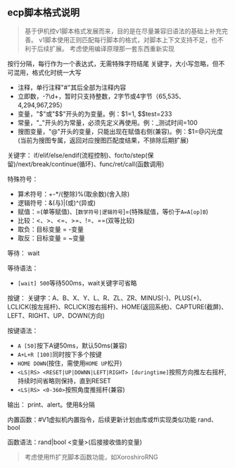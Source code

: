 ## ecp脚本格式说明

>基于伊机控v1脚本格式发展而来，目的是在尽量兼容旧语法的基础上补充完善。
>v1脚本使用正则匹配每行脚本的格式，对脚本上下文支持不足，也不利于后续扩展。
>考虑使用编译原理那一套东西重新实现


按行分隔，每行作为一个表达式，无需特殊字符结尾
关键字，大小写忽略，但不可混用，格式化时统一大写

- 注释，单行注释"#"其后全部为注释内容
- 立即数，-?\d+，暂时只支持整数，2字节或4字节（65,535、4,294,967,295）
- 变量，"$"或"$$"开头的为变量。例：$1=1, $$test=233 
- 常量，"_"开头的为常量，必须先定义再使用。例：_测试时间=100
- 搜图变量，"@"开头的变量，只能出现在赋值右侧(兼容)。例：$1=@闪光度(当前为搜图专属，返回对应搜图匹配度结果，不排除后期扩展)

关键字：
if/elif/else/endif(流程控制)、for/to/step(保留)/next/break/continue(循环)、func/ret/call(函数调用)

特殊符号：
- 算术符号：+-*/(整除)%(取余数)\(舍入除)
- 逻辑符号：&(与)|(或)^(异或)
- 赋值：=(单等赋值)、[`数学符号|逻辑符号`]=(特殊赋值，等价于`A=A[op]B`)
- 比较：<、>、<=、>=、!=、==(双等比较)
- 取负：目标变量 = -变量
- 取反：目标变量 = ~变量

等待：
wait

等待语法：
- `[wait] 500`等待500ms，wait关键字可省略

按键：
关键字：A、B、X、Y、L、R、ZL、ZR、MINUS(-)、PLUS(+)、LCLICK(按左摇杆)、RCLICK(按右摇杆)、HOME(返回系统)、CAPTURE(截屏)、LEFT、RIGHT、UP、DOWN(方向)

按键语法：
- `A [50]`按下A键50ms，默认50ms(兼容)
- `A+L+R [100]`同时按下多个按键
- `HOME DOWN`(按住，需使用`HOME UP`松开)
- `<LS|RS> <RESET|UP|DOWNN|LEFT|RIGHT> [duringtime]`按照方向推左右摇杆,持续时间省略则保持，直到RESET
- `<LS|RS> <0-360>`按照角度推摇杆(兼容)

输出：
print、alert。使用&分隔

内置函数：#V1虚拟机内置指令，后续更新计划由库或ffi实现类似功能
rand、bool

函数语法：rand|bool <变量>(后接接收值的变量)

>考虑使用ffi扩充脚本函数功能，如XoroshiroRNG
